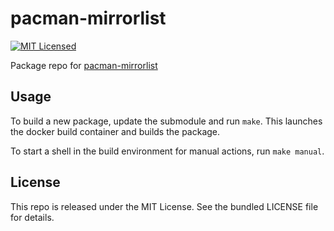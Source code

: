 pacman-mirrorlist
==========

[![MIT Licensed](http://img.shields.io/badge/license-MIT-green.svg)](https://tldrlegal.com/license/mit-license)

Package repo for [pacman-mirrorlist](https://www.archlinux.org/mirrorlist/)

## Usage

To build a new package, update the submodule and run `make`. This launches the docker build container and builds the package.

To start a shell in the build environment for manual actions, run `make manual`.

## License

This repo is released under the MIT License. See the bundled LICENSE file for details.


